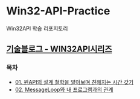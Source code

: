 # Win32-API-Practice
Win32API 학습 리포지토리

## [기술블로그 - WIN32API시리즈](https://velog.io/@owljun/series/Win32API)
### 목차
- [01. 윈API의 설계 철학을 알아보며 친해지는 시간 갖기](https://velog.io/@owljun/Win32-API-01.-%EC%9C%88API%EC%9D%98-%EC%84%A4%EA%B3%84-%EC%B2%A0%ED%95%99%EC%9D%84-%EC%95%8C%EC%95%84%EB%B3%B4%EB%A9%B0-%EC%B9%9C%ED%95%B4%EC%A7%80%EB%8A%94-%EC%8B%9C%EA%B0%84-%EA%B0%96%EA%B8%B0)
- [02. MessageLoop와 내 프로그램과의 관계](https://velog.io/@owljun/Win32-API-02.-MessageLoop-%EB%B0%A9%EC%8B%9D%EC%9D%98-%ED%94%84%EB%A1%9C%EA%B7%B8%EB%9E%A8)

